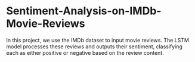 # Sentiment-Analysis-on-IMDb-Movie-Reviews
In this project, we use the IMDb dataset to input movie reviews. The LSTM model processes these reviews and outputs their sentiment, classifying each as either positive or negative based on the review content.
